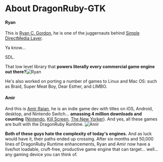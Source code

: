# About DragonRuby-GTK

#### Ryan
 This is [Ryan C. Gordon](https://en.wikipedia.org/wiki/Ryan_C._Gordon), he is one of the juggernauts behind [Simple DirectMedia Layer](https://en.wikipedia.org/wiki/Simple_DirectMedia_Layer). 

Ya know... 

SDL.

That low level library that **powers literally every commercial game engine out there?**![Ryan][ryan]

He's also worked on porting a number of games to Linux and Mac OS: such as Braid, Super Meat Boy, Dear Esther, and LIMBO.
#### Amir
And this is [Amir Rajan](http://amirrajan.net/), he is an indie game dev with titles on iOS, Android, desktop, and Nintendo Switch... **amassing 4 million downloads and counting** ([Nintendo](https://www.nintendo.com/games/detail/a-dark-room-switch/), [Kill Screen](https://killscreen.com/articles/ensign/), [The New Yorker](https://www.newyorker.com/tech/annals-of-technology/a-dark-room-the-best-selling-game-that-no-one-can-explain)). And yes, all these games are built with the DragonRuby Runtime.
![Amir][amir]

**Both of these guys hate the complexity of today's engines.** And as luck would have it, their paths ended up crossing. After six months and 50,000 lines of DragonRuby Runtime enhancements, Ryan and Amir now have a live/hot loadable, cruft-free, productive game engine that can target... well... any gaming device you can think of. 

[ryan]: https://img.itch.zone/aW1nLzIwMTM3NDkucG5n/original/Z%2F%2Fpmx.png
[amir]: https://img.itch.zone/aW1nLzIwMTM3NTAuanBn/original/jrb8Tz.jpg